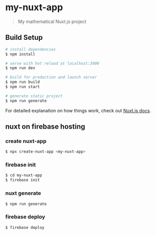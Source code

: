 # my-nuxt-app

> My mathematical Nuxt.js project

## Build Setup

```bash
# install dependencies
$ npm install

# serve with hot reload at localhost:3000
$ npm run dev

# build for production and launch server
$ npm run build
$ npm run start

# generate static project
$ npm run generate
```

For detailed explanation on how things work, check out [Nuxt.js docs](https://nuxtjs.org).

## nuxt on firebase hosting

### create nuxt-app
```bash
$ npx create-nuxt-app <my-nuxt-app>
```

### firebase init
```bash
$ cd my-nuxt-app
$ firebase init
```

### nuxt generate
```bash
$ npm run generate
```

### firebase deploy
```bash
$ firebase deploy
```
